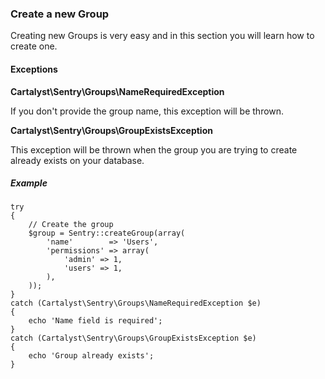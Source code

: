 ### Create a new Group

Creating new Groups is very easy and in this section you will learn how to
create one.

#### Exceptions

**Cartalyst\Sentry\Groups\NameRequiredException**

If you don't provide the group name, this exception will be thrown.

**Cartalyst\Sentry\Groups\GroupExistsException**

This exception will be thrown when the group you are trying to create already
exists on your database.

##### Example

	try
	{
		// Create the group
		$group = Sentry::createGroup(array(
			'name'        => 'Users',
			'permissions' => array(
				'admin' => 1,
				'users' => 1,
			),
		));
	}
	catch (Cartalyst\Sentry\Groups\NameRequiredException $e)
	{
		echo 'Name field is required';
	}
	catch (Cartalyst\Sentry\Groups\GroupExistsException $e)
	{
		echo 'Group already exists';
	}
